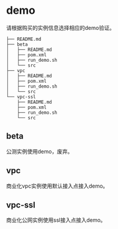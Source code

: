 # demo
请根据购买的实例信息选择相应的demo验证。
```
├── README.md
├── beta
│   ├── README.md
│   ├── pom.xml
│   ├── run_demo.sh
│   └── src
├── vpc
│   ├── README.md
│   ├── pom.xml
│   ├── run_demo.sh
│   └── src
└── vpc-ssl
    ├── README.md
    ├── pom.xml
    ├── run_demo.sh
    └── src
```

## beta
公测实例使用demo，废弃。

## vpc
商业化vpc实例使用默认接入点接入demo。

## vpc-ssl
商业化公网实例使用ssl接入点接入demo。

